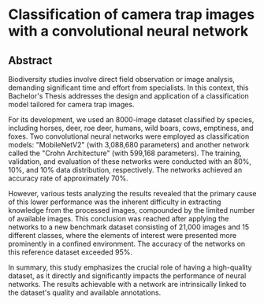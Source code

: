 # Classification of camera trap images with a convolutional neural network

## Abstract

Biodiversity studies involve direct field observation or image analysis, demanding significant time and effort from specialists. In this context, this Bachelor's Thesis addresses the design and application of a classification model tailored for camera trap images.

For its development, we used an 8000-image dataset classified by species, including horses, deer, roe deer, humans, wild boars, cows, emptiness, and foxes. Two convolutional neural networks were employed as classification models: "MobileNetV2" (with 3,088,680 parameters) and another network called the "Crohn Architecture" (with 599,168 parameters). The training, validation, and evaluation of these networks were conducted with an 80%, 10%, and 10% data distribution, respectively. The networks achieved an accuracy rate of approximately 70%.

However, various tests analyzing the results revealed that the primary cause of this lower performance was the inherent difficulty in extracting knowledge from the processed images, compounded by the limited number of available images. This conclusion was reached after applying the networks to a new benchmark dataset consisting of 21,000 images and 15 different classes, where the elements of interest were presented more prominently in a confined environment. The accuracy of the networks on this reference dataset exceeded 95%.

In summary, this study emphasizes the crucial role of having a high-quality dataset, as it directly and significantly impacts the performance of neural networks. The results achievable with a network are intrinsically linked to the dataset's quality and available annotations.
